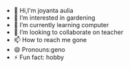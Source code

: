 - 👋 Hi,I'm joyanta aulia
- 👀 I’m interested in gardening 
- 🌱 I’m currently learning computer
- 💞️ I’m looking to collaborate on teacher 
- 📫 How to reach me gone
- 😄 Pronouns:geno
- ⚡ Fun fact: hobby

<!---
aulia1234329/aulia1234329 is a ✨ special ✨ repository because its `README.md` (this file) appears on your GitHub profile.
You can click the Preview link to take a look at your changes.
--->
